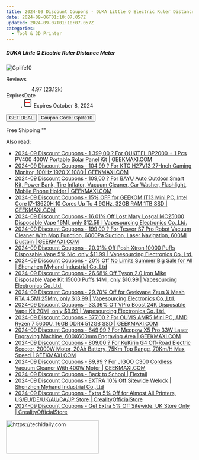 ```yaml
---
title: 2024-09 Discount Coupons - DUKA Little Q Electric Ruler Distance Meter | Gshopper
date: 2024-09-06T01:10:07.057Z
updated: 2024-09-07T01:10:07.057Z
categories:
  - Tool & 3D Printer
---
```



<div class="max-w-4xl mx-auto grid grid-cols-1 lg:max-w-5xl lg:gap-x-20 lg:grid-cols-2">
  <div class="relative p-3 col-start-1 row-start-1 flex flex-col-reverse rounded-lg bg-gradient-to-t from-black/75 via-black/0 sm:bg-none sm:row-start-2 sm:p-0 lg:row-start-1">
    <h5 class="mt-1 text-lg font-semibold text-white sm:text-slate-900 md:text-2xl dark:sm:text-white">DUKA Little Q Electric Ruler Distance Meter</h5>
  </div>
  
  <div class="col-start-1 col-end-3 row-start-1 grid gap-4 sm:mb-6 sm:grid-cols-4 lg:col-start-2 lg:row-span-6 lg:row-end-6 lg:mb-0 lg:gap-6">
      <img src="&quot;&quot;" onClick="javascript:window.open(decodeURIComponent('%22https%3A%2F%2Fwww.shareasale.com%2Fu.cfm%3Fd%3D1118431%26m%3D97331%26u%3D4338022%22'), '_blank');void(0);" alt="Gplife10" class="h-60 w-full rounded-lg object-cover sm:col-span-2 sm:h-52 lg:col-span-full" loading="lazy" />
    
  </div>
  <dl class="row-start-2 mt-4 flex items-center text-xs font-medium sm:row-start-3 sm:mt-1 md:mt-2.5 lg:row-start-2">
    <dt class="sr-only">Reviews</dt>
    <dd class="flex items-center text-indigo-600 dark:text-indigo-400">
      <svg width="24" height="24" fill="none" aria-hidden="true" class="mr-1 stroke-current dark:stroke-indigo-500">
        <path d="m12 5 2 5h5l-4 4 2.103 5L12 16l-5.103 3L9 14l-4-4h5l2-5Z" stroke-width="2" stroke-linecap="round" stroke-linejoin="round" />
      </svg>
      <span>4.97 <span class="font-normal text-slate-400">(23.12k)</span></span>
    </dd>
    <dt class="sr-only">ExpiresDate</dt>
    <dd class="flex items-center">
      <svg width="2" height="2" aria-hidden="true" fill="currentColor" class="mx-3 text-slate-300">
        <circle cx="1" cy="1" r="1" />
      </svg>
      <svg width="24" height="24" viewBox="0 0 24 24" fill="none" stroke="currentColor" stroke-width="2">
        <rect x="3" y="3" width="18" height="18" rx="2" fill="#fff" />
        <path d="M6 10L18 10" stroke="red" stroke-width="2" fill="none" />
        <path d="M10 6L10 18" stroke="#fff" stroke-width="2" fill="none" />
      </svg>
      Expires October 8, 2024    </dd>
  </dl>
  <div class="col-start-1 row-start-3 mt-4 self-center sm:col-start-2 sm:row-span-2 sm:row-start-2 sm:mt-0 lg:col-start-1 lg:row-start-3 lg:row-end-4 lg:mt-6">
    <button type="button" onClick="javascript:window.open(decodeURIComponent('%22https%3A%2F%2Fwww.shareasale.com%2Fu.cfm%3Fd%3D1118431%26m%3D97331%26u%3D4338022%22'), '_blank');void(0);" class="rounded-lg bg-red-600 px-3 py-2 text-sm font-medium leading-6 text-white">GET DEAL</button>
    <button type="button" onClick="javascript:window.open(decodeURIComponent('%22https%3A%2F%2Fwww.shareasale.com%2Fu.cfm%3Fd%3D1118431%26m%3D97331%26u%3D4338022%22'), '_blank');void(0);" class="border-dashed border-2 border-indigo-600 bg-green-100 text-sm leading-6 font-medium py-2 px-3 rounded-lg">Coupon Code: Gplife10</button>
  </div>
  <p class="col-start-1 mt-4 text-sm leading-6 sm:col-span-2 lg:col-span-1 lg:row-start-4 lg:mt-6 dark:text-slate-400">
    Free Shipping 
""  </p>
</div>
<span class="atpl-alsoreadstyle">Also read:</span>
<div><ul>
<li><a href="https://coupons.techidaily.com/coupon-1056108-share-77450-sale/"><u>2024-09 Discount Coupons - 1 399,00 ? For OUKITEL BP2000 + 1 Pcs PV400 400W Portable Solar Panel Kit | GEEKMAXI.COM</u></a></li>
<li><a href="https://coupons.techidaily.com/coupon-1077302-share-77450-sale/"><u>2024-09 Discount Coupons - 104,99 ? For KTC H27V13 27-Inch Gaming Monitor, 100Hz 1920 X 1080 | GEEKMAXI.COM</u></a></li>
<li><a href="https://coupons.techidaily.com/coupon-1081659-share-77450-sale/"><u>2024-09 Discount Coupons - 109,00 ? For BAYU Auto Outdoor Smart Kit, Power Bank, Tire Inflator, Vacuum Cleaner, Car Washer, Flashlight, Mobile Phone Holder | GEEKMAXI.COM</u></a></li>
<li><a href="https://coupons.techidaily.com/coupon-1109153-share-77450-sale/"><u>2024-09 Discount Coupons - 15% OFF for GEEKOM IT13 Mini PC, Intel Core I7-13620H 10 Cores Up To 4.9GHz, 32GB RAM 1TB SSD | GEEKMAXI.COM</u></a></li>
<li><a href="https://coupons.techidaily.com/coupon-1226087-share-90958-sale/"><u>2024-09 Discount Coupons - 16.01% Off Lost Mary Losgal MC25000 Disposable Vape 16Ml, only $12.59 | Vapesourcing Electronics Co.,Ltd.</u></a></li>
<li><a href="https://coupons.techidaily.com/coupon-1086355-share-77450-sale/"><u>2024-09 Discount Coupons - 199,00 ? For Tesvor S7 Pro Robot Vacuum Cleaner With Mop Function, 6000Pa Suction, Laser Navigation, 600Ml Dustbin | GEEKMAXI.COM</u></a></li>
<li><a href="https://coupons.techidaily.com/coupon-1083777-share-90958-sale/"><u>2024-09 Discount Coupons - 20.01% Off Posh Xtron 10000 Puffs Disposable Vape 5% Nic, only $11.99 | Vapesourcing Electronics Co.,Ltd.</u></a></li>
<li><a href="https://coupons.techidaily.com/coupon-1225989-share-113721-sale/"><u>2024-09 Discount Coupons - 20% Off No Limits Summer Big Sale for All | Shenzhen Myhand Industrial Co.,Ltd</u></a></li>
<li><a href="https://coupons.techidaily.com/coupon-1094868-share-90958-sale/"><u>2024-09 Discount Coupons - 26.68% Off Tyson 2.0 Iron Mike Disposable Vape Kit 15000 Puffs 14Ml, only $10.99 | Vapesourcing Electronics Co.,Ltd.</u></a></li>
<li><a href="https://coupons.techidaily.com/coupon-659387-share-90958-sale/"><u>2024-09 Discount Coupons - 29.70% Off for Geekvape Zeus X Mesh RTA 4.5Ml 25Mm, only $13.99 | Vapesourcing Electronics Co.,Ltd.</u></a></li>
<li><a href="https://coupons.techidaily.com/coupon-1112222-share-90958-sale/"><u>2024-09 Discount Coupons - 33.36% Off VPro Boost 24K Disposable Vape Kit 20Ml, only $9.99 | Vapesourcing Electronics Co.,Ltd.</u></a></li>
<li><a href="https://coupons.techidaily.com/coupon-1099647-share-77450-sale/"><u>2024-09 Discount Coupons - 377,00 ? For OUVIS AMR5 Mini PC, AMD Ryzen 7 5600U, 16GB DDR4 512GB SSD | GEEKMAXI.COM</u></a></li>
<li><a href="https://coupons.techidaily.com/coupon-1081676-share-77450-sale/"><u>2024-09 Discount Coupons - 649,99 ? For Mecpow X5 Pro 33W Laser Engraving Machine, 600X600mm Engraving Area | GEEKMAXI.COM</u></a></li>
<li><a href="https://coupons.techidaily.com/coupon-1093559-share-77450-sale/"><u>2024-09 Discount Coupons - 809,00 ? For KuKirin G4 Off-Road Electric Scooter, 2000W Motor, 20Ah Battery, 75Km Top Range, 70Km/H Max Speed | GEEKMAXI.COM</u></a></li>
<li><a href="https://coupons.techidaily.com/coupon-1080553-share-77450-sale/"><u>2024-09 Discount Coupons - 89,99 ? For JIGOO C300 Cordless Vacuum Cleaner With 400W Motor | GEEKMAXI.COM</u></a></li>
<li><a href="https://coupons.techidaily.com/coupon-1225890-share-127720-sale/"><u>2024-09 Discount Coupons - Back to School | Flextail</u></a></li>
<li><a href="https://coupons.techidaily.com/coupon-1225990-share-113721-sale/"><u>2024-09 Discount Coupons - EXTRA 10% Off Sitewide Welock | Shenzhen Myhand Industrial Co.,Ltd</u></a></li>
<li><a href="https://coupons.techidaily.com/coupon-1100389-share-124834-sale/"><u>2024-09 Discount Coupons - Extra 5% Off for Almost All Printers, US/EU/DE/UK/AU/CA/JP Store | CrealityOfficialStore</u></a></li>
<li><a href="https://coupons.techidaily.com/coupon-1097922-share-124834-sale/"><u>2024-09 Discount Coupons - Get Extra 5% Off Sitewide, UK Store Only | CrealityOfficialStore</u></a></li>
</ul></div>

<ins class="adsbygoogle"
      style="display:block"
      data-ad-client="ca-pub-7571918770474297"
      data-ad-slot="8358498916"
      data-ad-format="auto"
      data-full-width-responsive="true"></ins>
<!-- affiliate ads begin -->
<a href="https://aligracehair.sjv.io/c/5597632/2115914/19272" target="_top" id="2115914">
  <img src="//a.impactradius-go.com/display-ad/19272-2115914" border="0" alt="https://techidaily.com" width="250" height="90"/>
</a>
<img height="0" width="0" src="https://aligracehair.sjv.io/i/5597632/2115914/19272" style="position:absolute;visibility:hidden;" border="0" />
<!-- affiliate ads end -->